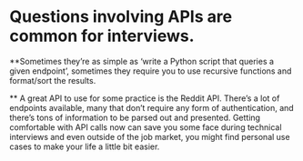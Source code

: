 # Questions involving APIs are common for interviews.
**Sometimes they’re as simple as ‘write a Python script that queries a given endpoint’, sometimes they require you to use recursive functions and format/sort the results.

** A great API to use for some practice is the Reddit API. There’s a lot of endpoints available, many that don’t require any form of authentication, and there’s tons of information to be parsed out and presented. Getting comfortable with API calls now can save you some face during technical interviews and even outside of the job market, you might find personal use cases to make your life a little bit easier.